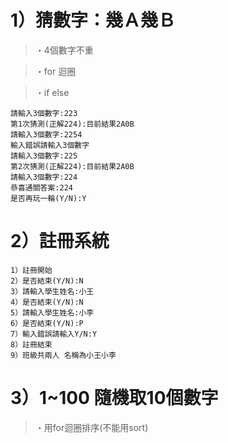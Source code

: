 # **1）猜數字：幾Ａ幾Ｂ**
>・4個數字不重

>・for 迴圈

>・if else

```
請輸入3個數字:223
第1次猜測(正解224):目前結果2A0B
請輸入3個數字:2254
輸入錯誤請輸入3個數字
請輸入3個數字:225
第2次猜測(正解224):目前結果2A0B
請輸入3個數字:224
恭喜通關答案:224
是否再玩一輪(Y/N):Y
```


# **2）註冊系統**

```
1）註冊開始
2）是否結束(Y/N):N
3）請輸入學生姓名:小王
4）是否結束(Y/N):N
5）請輸入學生姓名:小李
6）是否結束(Y/N):P
7）輸入錯誤請輸入Y/N:Y
8）註冊結束
9）班級共兩人 名稱為小王小李
```

# **3）1~100 隨機取10個數字**

>・用for迴圈排序(不能用sort)
